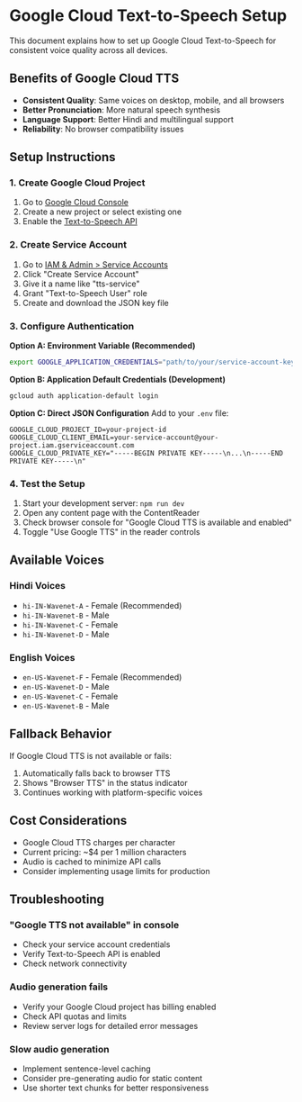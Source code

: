 # Google Cloud Text-to-Speech Setup

This document explains how to set up Google Cloud Text-to-Speech for consistent voice quality across all devices.

## Benefits of Google Cloud TTS

- **Consistent Quality**: Same voices on desktop, mobile, and all browsers
- **Better Pronunciation**: More natural speech synthesis
- **Language Support**: Better Hindi and multilingual support
- **Reliability**: No browser compatibility issues

## Setup Instructions

### 1. Create Google Cloud Project

1. Go to [Google Cloud Console](https://console.cloud.google.com/)
2. Create a new project or select existing one
3. Enable the [Text-to-Speech API](https://console.cloud.google.com/apis/library/texttospeech.googleapis.com)

### 2. Create Service Account

1. Go to [IAM & Admin > Service Accounts](https://console.cloud.google.com/iam-admin/serviceaccounts)
2. Click "Create Service Account"
3. Give it a name like "tts-service"
4. Grant "Text-to-Speech User" role
5. Create and download the JSON key file

### 3. Configure Authentication

**Option A: Environment Variable (Recommended)**
```bash
export GOOGLE_APPLICATION_CREDENTIALS="path/to/your/service-account-key.json"
```

**Option B: Application Default Credentials (Development)**
```bash
gcloud auth application-default login
```

**Option C: Direct JSON Configuration**
Add to your `.env` file:
```env
GOOGLE_CLOUD_PROJECT_ID=your-project-id
GOOGLE_CLOUD_CLIENT_EMAIL=your-service-account@your-project.iam.gserviceaccount.com
GOOGLE_CLOUD_PRIVATE_KEY="-----BEGIN PRIVATE KEY-----\n...\n-----END PRIVATE KEY-----\n"
```

### 4. Test the Setup

1. Start your development server: `npm run dev`
2. Open any content page with the ContentReader
3. Check browser console for "Google Cloud TTS is available and enabled"
4. Toggle "Use Google TTS" in the reader controls

## Available Voices

### Hindi Voices
- `hi-IN-Wavenet-A` - Female (Recommended)
- `hi-IN-Wavenet-B` - Male
- `hi-IN-Wavenet-C` - Female
- `hi-IN-Wavenet-D` - Male

### English Voices
- `en-US-Wavenet-F` - Female (Recommended)
- `en-US-Wavenet-D` - Male
- `en-US-Wavenet-C` - Female
- `en-US-Wavenet-B` - Male

## Fallback Behavior

If Google Cloud TTS is not available or fails:
1. Automatically falls back to browser TTS
2. Shows "Browser TTS" in the status indicator
3. Continues working with platform-specific voices

## Cost Considerations

- Google Cloud TTS charges per character
- Current pricing: ~$4 per 1 million characters
- Audio is cached to minimize API calls
- Consider implementing usage limits for production

## Troubleshooting

### "Google TTS not available" in console
- Check your service account credentials
- Verify Text-to-Speech API is enabled
- Check network connectivity

### Audio generation fails
- Verify your Google Cloud project has billing enabled
- Check API quotas and limits
- Review server logs for detailed error messages

### Slow audio generation
- Implement sentence-level caching
- Consider pre-generating audio for static content
- Use shorter text chunks for better responsiveness
